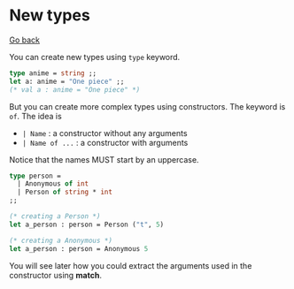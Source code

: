# New types

[Go back](..)

You can create new types using ``type``
keyword.

```ocaml
type anime = string ;;
let a: anime = "One piece" ;;
(* val a : anime = "One piece" *)
```

But you can create more complex types using
constructors. The keyword is ``of``. The idea is

* ``| Name`` : a constructor without any arguments
* ``| Name of ...`` : a constructor with arguments

Notice that the names MUST start by an uppercase.

```ocaml
type person =
  | Anonymous of int
  | Person of string * int 
;;

(* creating a Person *)
let a_person : person = Person ("t", 5)

(* creating a Anonymous *)
let a_person : person = Anonymous 5
```

You will see later how you could extract the arguments
used in the constructor using **match**.